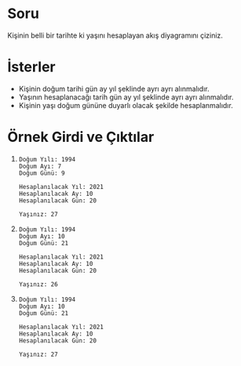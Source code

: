 # Soru
Kişinin belli bir tarihte ki yaşını hesaplayan akış diyagramını çiziniz.

# İsterler
- Kişinin doğum tarihi gün ay yıl şeklinde ayrı ayrı alınmalıdır.
- Yaşının hesaplanacağı tarih gün ay yıl şeklinde ayrı ayrı alınmalıdır.
- Kişinin yaşı doğum gününe duyarlı olacak şekilde hesaplanmalıdır.

# Örnek Girdi ve Çıktılar
1.
    ```
    Doğum Yılı: 1994
    Doğum Ayı: 7
    Doğum Günü: 9

    Hesaplanılacak Yıl: 2021
    Hesaplanılacak Ay: 10
    Hesaplanılacak Gün: 20

    Yaşınız: 27
    ```
  
2.
    ```
    Doğum Yılı: 1994
    Doğum Ayı: 10
    Doğum Günü: 21

    Hesaplanılacak Yıl: 2021
    Hesaplanılacak Ay: 10
    Hesaplanılacak Gün: 20

    Yaşınız: 26
    ```

3.
    ```
    Doğum Yılı: 1994
    Doğum Ayı: 10
    Doğum Günü: 21

    Hesaplanılacak Yıl: 2021
    Hesaplanılacak Ay: 10
    Hesaplanılacak Gün: 20

    Yaşınız: 27
    ```
